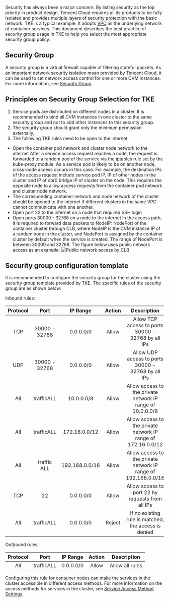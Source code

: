 Security has always been a major concern. By listing security as the top priority in product design, Tencent Cloud requires all its products to be fully isolated and provides multiple layers of security protection with the basic network. TKE is a typical example. It adopts [VPC](https://intl.cloud.tencent.com/document/product/215/535) as the underlying network of container services. This document describes the best practice of security group usage in TKE to help you select the most appropriate security group policy.

## Security Group
A security group is a virtual firewall capable of filtering stateful packets. As an important network security isolation mean provided by Tencent Cloud, it can be used to set network access control for one or more CVM instances. For more information, see [Security Group](https://intl.cloud.tencent.com/document/product/213/12452).

## Principles on Security Group Selection for TKE
1. Service pods are distributed on different nodes in a cluster. It is recommended to bind all CVM instances in one cluster to the same security group and not to add other instances to this security group.
2. The security group should grant only the minimum permission externally.
3. The following TKE rules need to be open to the internet:
 - Open the container pod network and cluster node network to the internet
 After a service access request reaches a node, the request is forwarded to a random pod of the service via the iptables rule set by the kube-proxy module. As a service pod is likely to be on another node, cross-node access occurs in this case. For example, the destination IPs of the access request include service pod IP, IP of other nodes in the cluster and IP of cbr0 bridge IP of cluster on the node. This requires the opposite node to allow access requests from the container pod network and cluster node network.
 - The corresponding container network and node network of the cluster should be opened to the internet if different clusters in the same VPC cannot communicate with one another.
 - Open port 22 to the internet on a node that required SSH login
 - Open ports 30000 - 32768 on a node to the internet
 In the access path, it is required to forward data packets to NodeIP: NodePort of the container cluster through CLB, where NodeIP is the CVM instance IP of a random node in the cluster, and NodePort is assigned by the container cluster by default when the service is created. The range of NodePort is between 30000 and 32768.
 The figure below uses public network access as an example:
![Public network access by CLB](https://main.qcloudimg.com/raw/0a237626a95174fd851052f49a0ff5b3.png)

## Security group configuration template
It is recommended to configure the security group for the cluster using the security group template provided by TKE. The specific rules of the security group are as shown below:

Inbound rules:

| Protocol | Port | IP Range | Action | Description |
|:--------:|:---------:|:-------:|:--------:|:---------:|
|TCP|30000 - 32768|0.0.0.0/0| Allow | Allow TCP access to ports 30000 - 32768 by all IPs |
|UDP|30000 - 32768|0.0.0.0/0| Allow | Allow UDP access to ports 30000 - 32768 by all IPs |
|All |trafficALL|10.0.0.0/8|Allow | Allow access to the private network IP range of 10.0.0.0/8 |
|All |trafficALL|172.16.0.0/12|Allow | Allow access to the private network IP range of 172.16.0.0/12 |
|All| traffic ALL|192.168.0.0/16| Allow | Allow access to the private network IP range of 192.168.0.0/16 |
|TCP|22|0.0.0.0/0|Allow | Allow access to port 22 by requests from all IPs |
|All |trafficALL|0.0.0.0/0| Reject | If no existing rule is matched, the access is denied |

Outbound rules:

| Protocol | Port | IP Range | Action | Description |
|:--------:|:---------:|:-------:|:--------:|:---------:|
|All | trafficALL  |0.0.0.0/0  | Allow | Allow all rules |

Configuring this rule for container nodes can make the services in the cluster accessible in different access methods.
For more information on the access methods for services in the cluster, see [Service Access Method Settings](https://intl.cloud.tencent.com/document/product/457/9098).

